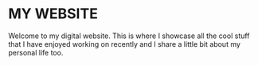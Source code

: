 # MY WEBSITE

Welcome to my digital website. This is where I showcase all the cool stuff that I have enjoyed working on recently and I share a little bit about my personal life too.
